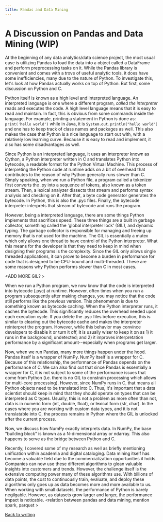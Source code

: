 ```yaml
---
title: Pandas and Data Mining
---
```


# A Discussion on Pandas and Data Mining (WIP)

At the beginning of any data analytics/data science project, the most usual case is utilizing Pandas to load the data into a object called a DataFrame and perform preprocessing tasks on it. While the Pandas library is convenient and comes with a trove of useful analytic tools, it does have some inefficiencies, many due to the nature of Python. To investigate this, let's look at how Pandas actually works on top of Python. But first, some discussion on Python and C.

Python itself is known as a high level and interpreted language. An interpreted language is one where a different program, _called the interpreter_ reads and executes the code. A high level language means that it is easy to read and maintain. In fact, this is obvious from some commands inside the language. For example, printing a statement in Python is done as:
`print('hello world')` while in Java, it is `System.out.println("hello world")` and one has to keep track of class names and packages as well. This also makes the case that Python is a nice language to start out with, with a relatively low learning curve. Because it is easy to read and implement, it also has some disadvantages as well.

Since Python is an interpreted language, it uses an interpreter known as Cython, a Python interpreter written in C and translates Python into bytecode, a readable format for the Python Virtual Machine. This process of interpreting the Python code at runtime adds on a bit of overhead that contributes to the reason of why Python generally runs slower than C. Simply speaking, when we run a Python file, a program called a tokenizer first converts the .py into a sequence of tokens, also known as a token stream. Then, a lexical analyzer dissects that stream and performs syntax analysis and checking on it. After that, a byte code generator generates the bytecode. In Python, this is also the .pyc files. Finally, the bytecode interpreter interprets that stream of bytecode and runs the program.

However, being a interpreted language, there are some things Python implements that sacrifices speed. These three things are a built in garbage collector, something called the 'global interpreter lock' (GIL), and dynamic typing. The garbage collector is responsible for managing and freeing up memory that is not used for the machine. The GIL is essentially a mutex which only allows one thread to have control of the Python interpreter. What this means for the developer is that they need to keep in mind when designing their programs is the complexity. Since the GIL only allows single threaded applications, it can prove to become a burden in performance for code that is designed to be CPU-bound and multi-threaded. These are some reasons why Python performs slower than C in most cases.

<ADD MORE GIL? >

When we run a Python program, we now know that the code is interpreted into bytecode (.pyc) at runtime. However, often times when you run a program subsequently after making changes, you may notice that the code still performs like the previous version. This phenomenon is due to something known as bytecode caching. When the Python interpreter runs, it caches the bytecode. This significantly reduces the overhead needed upon each execution cycle. If you delete the .pyc files before execution, this is similar to clearing out the bytecode cache and makes the interpreter reinterpret the program. However, while this behavior may convince developers to disable it or turn it off, it is usually wiser to keep it on as 1) it runs in the background, undetected; and 2) it improves interpretation performance by a significant amount--especially when programs get larger.

Now, when we run Pandas, many more things happen under the hood. Pandas itself is a wrapper of NumPy. NumPy itself is a wrapper for C. Because of this relationship, the performance of Pandas depends on the performance of C. We can also find out that since Pandas is essentially a wrapper for C, it is not subject to some of the performance issues that come from Python (i.e. there is no GIL to constrain processing which allows for multi-core processing). However, since NumPy runs in C, that means all Python objects need to be translated into C. Thus, it's important that a data scientist should keep in mind that they should operate on types that can be interpreted as C types. Usually, this is not a problem as more often than not, data is in numeric form (int, double, float), or lexical form (str, char). In the cases where you are working with custom data types, and it is not translatable into C, the process remains in Python where the GIL is unlocked after the current process.

Now, we discuss how NumPy exactly interprets data. In NumPy, the base "building block" is known as a N-dimensional array or ndarray. This also happens to serve as the bridge between Python and C.  
<Maybe add more things on Pyth>

Recently, I covered some of my research as well as briefly mentioning unification within academia and digital cataloging. Data mining itself has become a valuable field due to the commercialization opportunities it holds. Companies can now use these different algorithms to glean valuable insights into customers and trends. However, the challenge itself is the extensive computing power many of these algorithms use. With billions of data points, the cost to continuously train, evaluate, and deploy these algorithms only goes up as data becomes more and more available to us. When working with small datasets, the performance of Python is barely negilgable. However, as datasets grow larger and larger, the performance impact is noticable. <relation between pandas and data mining, mention spark, parquet >

[Back to writing](../../blog)
